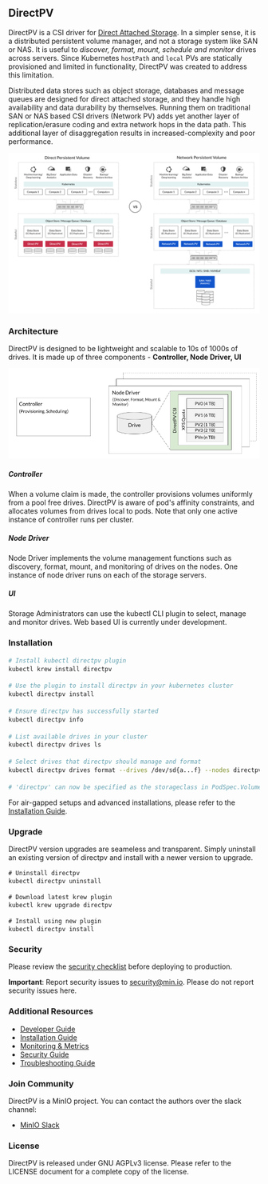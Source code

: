 <!--- Please update index.html if readme.md is updated --->

DirectPV
----------

DirectPV is a CSI driver for [Direct Attached Storage](https://en.wikipedia.org/wiki/Direct-attached_storage). In a simpler sense, it is a distributed persistent volume manager, and not a storage system like SAN or NAS. It is useful to *discover, format, mount, schedule and monitor* drives across servers. Since Kubernetes `hostPath` and `local` PVs are statically provisioned and limited in functionality, DirectPV was created to address this limitation. 

Distributed data stores such as object storage, databases and message queues are designed for direct attached storage, and they handle high availability and data durability by themselves. Running them on traditional SAN or NAS based CSI drivers (Network PV) adds yet another layer of replication/erasure coding and extra network hops in the data path. This additional layer of disaggregation results in increased-complexity and poor performance.

![Architecture Diagram](https://github.com/minio/directpv/blob/master/docs/images/architecture.png?raw=true)

### Architecture

DirectPV is designed to be lightweight and scalable to 10s of 1000s of drives. It is made up of three components - **Controller, Node Driver, UI**

![DirectPV Architecture](https://github.com/minio/directpv/blob/master/docs/images/directpv_architecture.png?raw=true)

##### Controller

When a volume claim is made, the controller provisions volumes uniformly from a pool free drives. DirectPV is aware of pod's affinity constraints, and allocates volumes from drives local to pods. Note that only one active instance of controller runs per cluster.

##### Node Driver

Node Driver implements the volume management functions such as discovery, format, mount, and monitoring of drives on the nodes. One instance of node driver runs on each of the storage servers. 

##### UI

Storage Administrators can use the kubectl CLI plugin to select, manage and monitor drives. Web based UI is currently under development. 

### Installation

```sh
# Install kubectl directpv plugin
kubectl krew install directpv

# Use the plugin to install directpv in your kubernetes cluster
kubectl directpv install

# Ensure directpv has successfully started
kubectl directpv info

# List available drives in your cluster
kubectl directpv drives ls

# Select drives that directpv should manage and format
kubectl directpv drives format --drives /dev/sd{a...f} --nodes directpv-{1...4}

# 'directpv' can now be specified as the storageclass in PodSpec.VolumeClaimTemplates
```

For air-gapped setups and advanced installations, please refer to the [Installation Guide](./docs/installation.md).

### Upgrade

DirectPV version upgrades are seameless and transparent. Simply uninstall an existing version of directpv and install with a newer version to upgrade.

```
# Uninstall directpv
kubectl directpv uninstall 

# Download latest krew plugin
kubectl krew upgrade directpv

# Install using new plugin
kubectl directpv install
```

### Security

Please review the [security checklist](./security-checklist.md) before deploying to production.

**Important**: Report security issues to security@min.io. Please do not report security issues here.

### Additional Resources

- [Developer Guide](./docs/development-and-testing.md)
- [Installation Guide](./docs/installation.md)
- [Monitoring & Metrics](./docs/metrics.md)
- [Security Guide](./docs/security.md)
- [Troubleshooting Guide](./docs/troubleshooting.md)

### Join Community

DirectPV is a MinIO project. You can contact the authors over the slack channel:

- [MinIO Slack](https://join.slack.com/t/minio/shared_invite/zt-wjdzimbo-apoPb9jEi5ssl2iedx6MoA)

### License

DirectPV is released under GNU AGPLv3 license. Please refer to the LICENSE document for a complete copy of the license.
